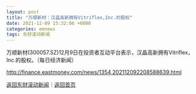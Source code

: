 ```yaml
---
layout: post
title: "万顺新材：汉晶高新拥有Vitriflex,Inc.的股权"
date: 2021-12-09 15:32:06 +0800
categories: emnews
tags: 东财滚动新闻
---
```


万顺新材(300057.SZ)12月9日在投资者互动平台表示，汉晶高新拥有Vitriflex，Inc.的股权。（每日经济新闻）

<http://finance.eastmoney.com/news/1354,202112092208588639.html>

[返回东财滚动新闻](//finews.withounder.com/emnews/)｜[返回首页](//finews.withounder.com/)